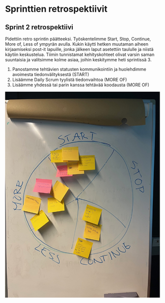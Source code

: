 # Sprinttien retrospektiivit

## Sprint 2 retrospektiivi
Pidettiin retro sprintin päätteeksi. Työskentelimme Start, Stop, Continue, More of, Less of ympyrän avulla. Kukin käytti hetken muutaman aiheen kirjaamiseksi post-it lapuille, jonka jälkeen laput asetettiin taululle ja niistä käytiin keskustelua. Tiimin tunnistamat kehityskohteet olivat varsin saman suuntaisia ja valitsimme kolme asiaa, joihin keskitymme heti sprintissä 3.
1) Panostamme tehtävien statusten kommunikointiin ja huolehdimme avoimesta tiedonvälityksestä (START)
2) Lisäämme Daily Scrum tyylistä tiedonvaihtoa (MORE OF)
3) Lisäämme yhdessä tai parin kanssa tehtävää koodausta (MORE OF)

![Retrospektiivi 2](/retro_assets/wheel2.jpg)
